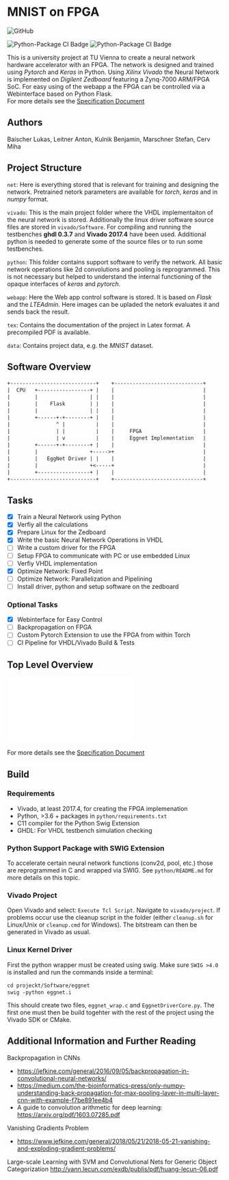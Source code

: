 MNIST on FPGA
===================

![GitHub](https://img.shields.io/github/license/marbleton/FPGA_MNIST)

![Python-Package CI Badge](https://github.com/marbleton/FPGA_MNIST/workflows/Python/badge.svg)
![Python-Package CI Badge](https://github.com/marbleton/FPGA_MNIST/workflows/VHDL%20Testbenches/badge.svg)

This is a university project at TU Vienna to create a neural network hardware accelerator with an FPGA.
The network is designed and trained using _Pytorch_ and _Keras_ in Python. 
Using _Xilinx Vivado_ the Neural Network is implemented on _Digilent Zedboard_ featuring a Zynq-7000 ARM/FPGA SoC.
For easy using of the webapp a the FPGA can be controlled via a Webinterface based on Python Flask.  
For more details see the [Specification Document](tex/specification/specification.pdf)

Authors
----------------

Baischer Lukas, Leitner Anton, Kulnik Benjamin, Marschner Stefan, Cerv Miha

Project Structure
----------------

`net`: Here is everything stored that is relevant for training and designing the network. Pretrained netork parameters
are available for _torch_, _keras_ and in _numpy_ format.

`vivado`: 
This is the main project folder where the VHDL implementaiton of the neural network is stored. Additionally the linux
driver software source files are stored in `vivado/Software`. For compiling and running the testbenches **ghdl 0.3.7** 
and **Vivado 2017.4** have been used. Additional python is needed to generate some of the source files or to run some
testbenches.

`python`:
This folder contains support software to verify the network. All basic network operations like 2d convolutions and pooling
is reprogrammed. This is not necessary but helped to understand the internal functioning of the opaque interfaces of 
_keras_ and _pytorch_.

`webapp`:
Here the Web app control software is stored. It is based on _Flask_ and the _LTEAdmin_. Here images can be upladed
the netork evaluates it and sends back the result.

`tex`:
Contains the documentation of the project in Latex format. A precompiled PDF is available.

`data`:
Contains project data, e.g. the _MNIST_ dataset.

Software Overview
-----------------

```text
+----------------------------+    +-----------------------------+
|  CPU   +-----------------+ |    |                             |
|        |                 | |    |                             |
|        |    Flask        | |    |                             |
|        |                 | |    |                             |
|        +------+-+--------+ |    |                             |
|               ^ |          |    |                             |
|               | |          |    |     FPGA                    |
|               | v          |    |     Eggnet Implementation   |
|        +------+-+--------+ |    |                             |
|        |                 +----->+                             |
|        |   EggNet Driver | |    |                             |
|        |                 +<-----+                             |
|        +-----------------+ |    |                             |
+----------------------------+    +-----------------------------+
```

Tasks
----------------

- [x] Train a Neural Network using Python
- [x] Verfiy all the calculations
- [x] Prepare Linux for the Zedboard
- [x] Write the basic Neural Network Operations in VHDL
- [ ] Write a custom driver for the FPGA
- [ ] Setup FPGA to communicate with PC or use embedded Linux
- [ ] Verfiy VHDL implementation
- [x] Optimize Network: Fixed Point
- [ ] Optimize Network: Parallelization and Pipelining
- [ ] Install driver, python and setup software on the zedboard

### Optional Tasks

- [x] Webinterface for Easy Control
- [ ] Backpropagation on FPGA
- [ ] Custom Pytorch Extension to use the FPGA from within Torch
- [ ] CI Pipeline for VHDL/Vivado Build & Tests

## Top Level Overview
![System Overview](tex/specification/svg-extract/1-NN-concept_svg-tex.pdf "Top Level Overview")

For more details see the [Specification Document](tex/specification/specification.pdf)

Build
-----

### Requirements

- Vivado, at least 2017.4, for creating the FPGA implemenation
- Python, >3.6 + packages in `python/requirements.txt`
- C11 compiler for the Python Swig Extension
- GHDL: For VHDL testbench simulation checking

### Python Support Package with SWIG Extension

To accelerate certain neural network functions (conv2d, pool, etc.) those are reprogrammed in C and wrapped via SWIG. 
See `python/README.md` for more details on this topic.

### Vivado Project

Open Vivado and select: `Execute Tcl Script`. Navigate to `vivado/project`. If problems occur use the cleanup script
in the folder (either `cleanup.sh` for Linux/Unix or `cleanup.cmd` for Windows). The bitstream can then be generated in
Vivado as usual.

### Linux Kernel Driver

First the python wrapper must be created using swig. Make sure `SWIG >4.0` is installed and run the commands inside a 
terminal:

````shell script
cd projeckt/Software/eggnet
swig -python eggnet.i
````

This should create two files, `eggnet_wrap.c` and `EggnetDriverCore.py`. The first one must then be build togehter 
with the rest of the project using the Vivado SDK or CMake.

## Additional Information and Further Reading

Backpropagation in CNNs
 - https://jefkine.com/general/2016/09/05/backpropagation-in-convolutional-neural-networks/
 - https://medium.com/the-bioinformatics-press/only-numpy-understanding-back-propagation-for-max-pooling-layer-in-multi-layer-cnn-with-example-f7be891ee4b4
 - A guide to convolution arithmetic for deep learning: https://arxiv.org/pdf/1603.07285.pdf

Vanishing Gradients Problem
- https://www.jefkine.com/general/2018/05/21/2018-05-21-vanishing-and-exploding-gradient-problems/

Large-scale Learning with SVM and Convolutional Nets for Generic Object Categorization
http://yann.lecun.com/exdb/publis/pdf/huang-lecun-06.pdf